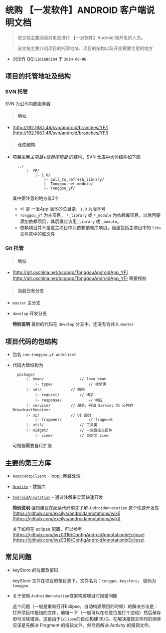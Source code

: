# 统购 【一发软件】ANDROID 客户端说明文档

> 该文档主要阅读对象是进行 【一发软件】Android 端开发的人员。
> 
> 该文档主要介绍项目的托管地址、项目的结构以及开发需要注意的地方

- 刘汶竹 QQ:`1161685104` 于 `2014-06-06`
## 项目的托管地址及结构

### SVN 托管

SVN 为公司内部服务器

>#### 地址

- [http://192.168.1.46/svn/android/branches/YF/](http://192.168.1.46/svn/android/branches/YF/)

>#### 仓库结构

- 项目采用*主项目*+*依赖库项目* 的结构，SVN 仓库中大体结构如下图
		
		../
			|- YF/
				|- 1.0/
					|- pull_to_refresh_library/
					|- Tonggou_net_module/
					|- Tonggou_yf/

	其中要注意的地方有3个
	
	* `YF` 是 一发App 版本的总目录，`1.0` 为版本号
	* `Tonggou_yf` 为主项目， `*_library` 或 `*_module` 为依赖库项目。以后再要添加依赖项目，其后缀应该用`_library` 或 `_module`。
	* 依赖项目并不是说主项目中只依赖依赖库项目，而是包括主项目中的 `libs` 文件夹中的库文件

### Git 托管

>#### 地址

- [http://git.oschina.net/bcgogo/TonggouAndroidApp_YF](http://git.oschina.net/bcgogo/TonggouAndroidApp_YF) 需要授权

> #### 当前已有分支

- `master`	主分支
- `develop` 开发分支	

	**特别说明** 最新的代码在 `develop` 分支中，还没有合并入 `master`


## 项目代码的包结构

- 包名 `com.tonggou.yf.andclient`
- 代码大致结构为
	
		package/					
			|- bean/				// Java bean
				|- type/				// 枚举类
			|- net/				// 网络
				|- request/			// 请求
				|- response/			// 响应
			|- service/			// 服务，例如 Serviec 和 公共的 BroadcastReceiver
			|- ui/				// UI 部分
				|- fragment/			// fragment
			|- util/				// 工具类
			|- widget/				// 一些自定义组件
				|- view/			// 自定义 view
	
	可根据需要自行扩展

## 主要的第三方库

- [`AsyncHttpClient`](http://loopj.com/android-async-http/) - loopj. 网络处理
- [`Ormlite`](http://ormlite.com/sqlite_java_android_orm.shtml) - 数据库
- [`AndroidAnnotation`](http://androidannotations.org/) - 通过注解来实现快速开发

	**特别说明** 强烈建议在阅读代码前先了解 `AndroidAnnotation` 这个快速开发库 [https://github.com/excilys/androidannotations/wiki](https://github.com/excilys/androidannotations/wiki)
	
	关于如何在 eclipse 配置，可以参考[https://github.com/lwz0316/ConfigAndroidAnnotationInEclipse](https://github.com/lwz0316/ConfigAndroidAnnotationInEclipse)

## 常见问题
- keyStore 的位置及密码

	keyStore 文件在项目的根目录下，文件名为：`tonggou.keystore`， 密码为 `tonggou`

- 关于使用 `AndroidAnnotation`框架构建项目时报错问题

	这个问题（一般是重新打开Eclipse，自动构建项目的时候）的解决方法是：打开项目中报错的文件，编辑一下（一般可以在任意位置打个空格）然后保存即可消除错误。这是由于`Eclipse`的自动构建 BUG。在解决报错文件时的顺序应该是先解决 Fragment 的报错文件，然后再解决 Activity 的报错文件。

<br>
<br>
<br>
<br>
<br>
<br>
<br>


	


					 
		